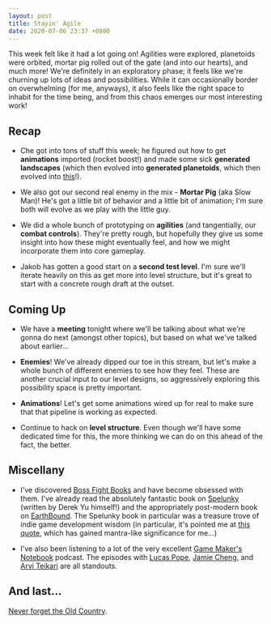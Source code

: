```yaml
---
layout: post
title: Stayin' Agile
date: 2020-07-06 23:37 +0800
---
```


This week felt like it had a lot going on! Agilities were explored, planetoids were orbited, mortar pig rolled out of the gate (and into our hearts), and much more! We're definitely in an exploratory phase; it feels like we're churning up lots of ideas and possibilities. While it can occasionally border on overwhelming (for me, anyways), it also feels like the right space to inhabit for the time being, and from this chaos emerges our most interesting work!

## Recap

- Che got into tons of stuff this week; he figured out how to get **animations** imported (rocket boost!) and made some sick **generated landscapes** (which then evolved into **generated planetoids**, which then evolved into [this](https://cdn.discordapp.com/attachments/699254542050787380/729525839427010570/unknown.png)!).

- We also got our second real enemy in the mix - **Mortar Pig** (aka Slow Man)! He's got a little bit of behavior and a little bit of animation; I'm sure both will evolve as we play with the little guy.

- We did a whole bunch of prototyping on **agilities** (and tangentially, our **combat controls**). They're pretty rough, but hopefully they give us some insight into how these might eventually feel, and how we might incorporate them into core gameplay.

- Jakob has gotten a good start on a **second test level**. I'm sure we'll iterate heavily on this as get more into level structure, but it's great to start with a concrete rough draft at the outset.

## Coming Up

- We have a **meeting** tonight where we'll be talking about what we're gonna do next (amongst other topics), but based on what we've talked about earlier...

- **Enemies**! We've already dipped our toe in this stream, but let's make a whole bunch of different enemies to see how they feel. These are another crucial input to our level designs, so aggressively exploring this possibility space is pretty important.

- **Animations**! Let's get some animations wired up for real to make sure that that pipeline is working as expected.

- Continue to hack on **level structure**. Even though we'll have some dedicated time for this, the more thinking we can do on this ahead of the fact, the better.

## Miscellany

- I've discovered [Boss Fight Books](https://bossfightbooks.com/) and have become obsessed with them. I've already read the absolutely fantastic book on [Spelunky](https://bossfightbooks.com/products/spelunky-by-derek-yu) (written by Derek Yu himself!) and the appropriately post-modern book on [EarthBound](https://bossfightbooks.com/products/earthbound-by-ken-baumann). The Spelunky book in particular was a treasure trove of indie game development wisdom (in particular, it's pointed me at [this quote](https://quotes.yourdictionary.com/author/shigeru-miyamoto/85570), which has gained mantra-like significance for me...)

- I've also been listening to a lot of the very excellent [Game Maker's Notebook](https://www.interactive.org/Interviews/the_game_makers_notebook.asp) podcast. The episodes with [Lucas Pope](https://interactive.libsyn.com/lucas-popes-return-of-the-obra-dinn), [Jamie Cheng](https://interactive.libsyn.com/dont-starves-jamie-cheng-of-klei-entertainment), and [Arvi Teikari](https://interactive.libsyn.com/baba-is-you-creator-arvi-teikari) are all standouts.

## And last...

[Never forget the Old Country](https://upload.wikimedia.org/wikipedia/en/2/2c/Borgel_Daniel_Pinkwater.jpg).

